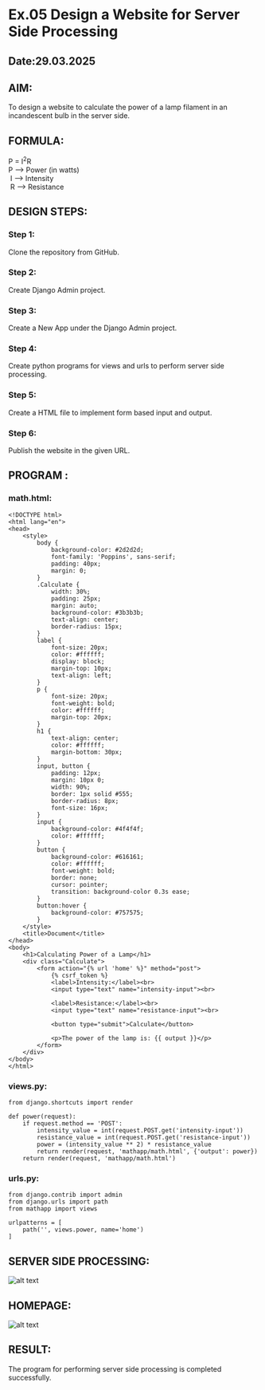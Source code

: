 # Ex.05 Design a Website for Server Side Processing
## Date:29.03.2025

## AIM:
 To design a website to calculate the power of a lamp filament in an incandescent bulb in the server side. 


## FORMULA:
P = I<sup>2</sup>R
<br> P --> Power (in watts)
<br> I --> Intensity
<br> R --> Resistance

## DESIGN STEPS:

### Step 1:
Clone the repository from GitHub.

### Step 2:
Create Django Admin project.

### Step 3:
Create a New App under the Django Admin project.

### Step 4:
Create python programs for views and urls to perform server side processing.

### Step 5:
Create a HTML file to implement form based input and output.

### Step 6:
Publish the website in the given URL.

## PROGRAM :

### math.html:

```
<!DOCTYPE html>
<html lang="en">
<head>
    <style>
        body {
            background-color: #2d2d2d;
            font-family: 'Poppins', sans-serif;
            padding: 40px;
            margin: 0;
        }
        .Calculate {
            width: 30%;
            padding: 25px;
            margin: auto;
            background-color: #3b3b3b;
            text-align: center;
            border-radius: 15px;
        }
        label {
            font-size: 20px;
            color: #ffffff;
            display: block;
            margin-top: 10px;
            text-align: left;
        }
        p {
            font-size: 20px;
            font-weight: bold;
            color: #ffffff;
            margin-top: 20px;
        }
        h1 {
            text-align: center;
            color: #ffffff; 
            margin-bottom: 30px;
        }
        input, button {
            padding: 12px;
            margin: 10px 0;
            width: 90%;
            border: 1px solid #555;
            border-radius: 8px;
            font-size: 16px;
        }
        input {
            background-color: #4f4f4f;
            color: #ffffff; 
        }
        button {
            background-color: #616161; 
            color: #ffffff; 
            font-weight: bold;
            border: none;
            cursor: pointer;
            transition: background-color 0.3s ease;
        }
        button:hover {
            background-color: #757575;
        }
    </style>
    <title>Document</title>
</head>
<body>
    <h1>Calculating Power of a Lamp</h1>
    <div class="Calculate">
        <form action="{% url 'home' %}" method="post">
            {% csrf_token %}
            <label>Intensity:</label><br>
            <input type="text" name="intensity-input"><br>

            <label>Resistance:</label><br>
            <input type="text" name="resistance-input"><br>

            <button type="submit">Calculate</button>

            <p>The power of the lamp is: {{ output }}</p>
        </form>
    </div>
</body>
</html>
```

### views.py:

```
from django.shortcuts import render

def power(request):
    if request.method == 'POST':
        intensity_value = int(request.POST.get('intensity-input'))
        resistance_value = int(request.POST.get('resistance-input'))
        power = (intensity_value ** 2) * resistance_value
        return render(request, 'mathapp/math.html', {'output': power})
    return render(request, 'mathapp/math.html')
```

### urls.py:

```
from django.contrib import admin
from django.urls import path
from mathapp import views

urlpatterns = [
    path('', views.power, name='home')
]
```

## SERVER SIDE PROCESSING:

![alt text](<Screenshot (425).png>)

## HOMEPAGE:

![alt text](<Screenshot (426).png>)

## RESULT:
The program for performing server side processing is completed successfully.
